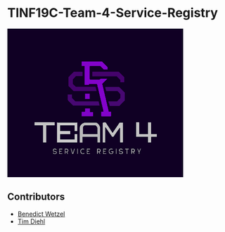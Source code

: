 # TINF19C-Team-4-Service-Registry

![Logo](Assets/Pictures/Logo.png)


## Contributors
- [Benedict Wetzel](https://github.com/wetzelbe)
- [Tim Diehl](https://github.com/timthom5)
